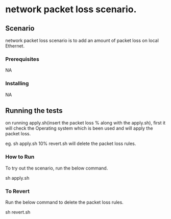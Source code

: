 # network packet loss scenario.


## Scenario

network packet loss scenario is to add an amount of packet loss on local Ethernet.

### Prerequisites

NA

### Installing

NA

## Running the tests

on running apply.sh(insert the packet loss % along with the apply.sh), first it will check the Operating system which is been used and will apply the packet loss.

eg. sh apply.sh 10%
revert.sh will delete the packet loss rules.

### How to Run

To try out the scenario, run the below command.

sh apply.sh

### To Revert

Run the below command to delete the packet loss rules.

sh revert.sh
